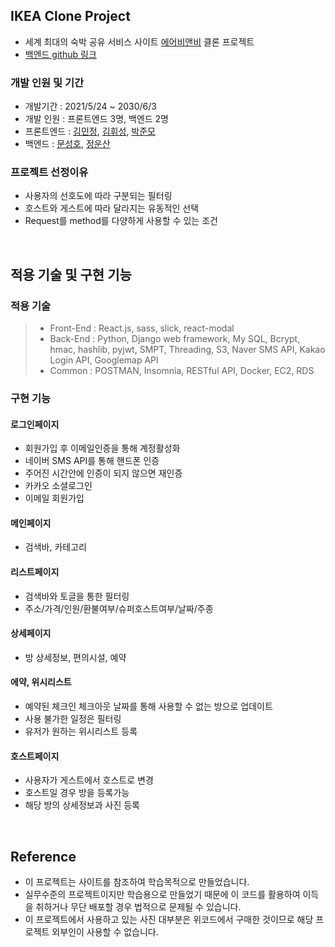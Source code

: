 ## IKEA Clone Project

- 세계 최대의 숙박 공유 서비스 사이트 [에어비앤비](https://www.airbnb.co.kr/) 클론 프로젝트
- [백엔드 github 링크](https://github.com/wecode-bootcamp-korea/20-2nd-BeerBnB-backend)

### 개발 인원 및 기간

- 개발기간 : 2021/5/24 ~ 2030/6/3
- 개발 인원 : 프론트엔드 3명, 백엔드 2명
- 프론트엔드 : [김민정](https://github.com/Alice-in-korea), [김휘성](https://github.com/Heessong), [박준모](https://github.com/junmopark01)
- 백엔드 : [문성호](https://github.com/Room9), [정운산](https://github.com/Action2theFuture)


### 프로젝트 선정이유

- 사용자의 선호도에 따라 구분되는 필터링
- 호스트와 게스트에 따라 달라지는 유동적인 선택
- Request를 method를 다양하게 사용할 수 있는 조건

<br>

## 적용 기술 및 구현 기능

### 적용 기술

> - Front-End : React.js, sass, slick, react-modal
> - Back-End : Python, Django web framework, My SQL, Bcrypt, hmac, hashlib, pyjwt, SMPT, Threading, S3, Naver SMS API, Kakao Login API, Googlemap API
> - Common : POSTMAN, Insomnia, RESTful API, Docker, EC2, RDS



### 구현 기능

#### 로그인페이지

- 회원가입 후 이메일인증을 통해 계정활성화
- 네이버 SMS API를 통해 핸드폰 인증 
- 주어진 시간안에 인증이 되지 않으면 재인증
- 카카오 소셜로그인
- 이메일 회원가입


#### 메인페이지

- 검색바, 카테고리 

#### 리스트페이지

- 검색바와 토글을 통한 필터링 
- 주소/가격/인원/환불여부/슈퍼호스트여부/날짜/주종

#### 상세페이지

- 방 상세정보, 편의시설, 예약

#### 에약, 위시리스트

- 예약된 체크인 체크아웃 날짜를 통해 사용할 수 없는 방으로 업데이트
- 사용 불가한 일정은 필터링
- 유저가 원하는 위시리스트 등록

#### 호스트페이지

- 사용자가 게스트에서 호스트로 변경
- 호스트일 경우 방을 등록가능
- 해당 방의 상세정보과 사진 등록

<br>

## Reference

- 이 프로젝트는 [](https://www.airbnb.co.kr/) 사이트를 참조하여 학습목적으로 만들었습니다.
- 실무수준의 프로젝트이지만 학습용으로 만들었기 때문에 이 코드를 활용하여 이득을 취하거나 무단 배포할 경우 법적으로 문제될 수 있습니다.
- 이 프로젝트에서 사용하고 있는 사진 대부분은 위코드에서 구매한 것이므로 해당 프로젝트 외부인이 사용할 수 없습니다.
